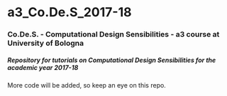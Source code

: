 # a3_Co.De.S_2017-18

### Co.De.S. - Computational Design Sensibilities - a3 course at University of Bologna

##### _Repository for tutorials on Computational Design Sensibilities for the academic year 2017-18_

More code will be added, so keep an eye on this repo.
